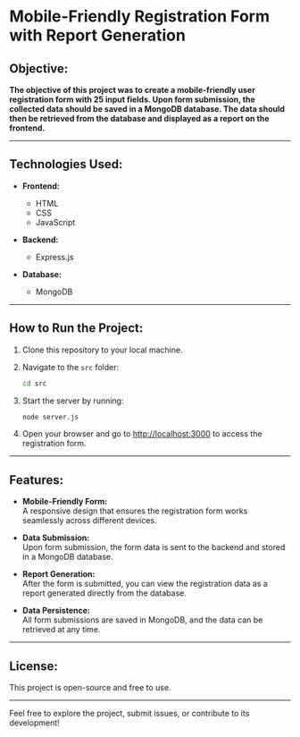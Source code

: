 # **Mobile-Friendly Registration Form with Report Generation**

## **Objective:**

**The objective of this project was to create a mobile-friendly user registration form with 25 input fields. Upon form submission, the collected data should be saved in a MongoDB database. The data should then be retrieved from the database and displayed as a report on the frontend.**

---

## **Technologies Used:**

- **Frontend:**  
  - HTML
  - CSS
  - JavaScript

- **Backend:**  
  - Express.js

- **Database:**  
  - MongoDB

---

## **How to Run the Project:**

1. Clone this repository to your local machine.

2. Navigate to the `src` folder:
    ```bash
    cd src
    ```

3. Start the server by running:
    ```bash
    node server.js
    ```

4. Open your browser and go to [http://localhost:3000](http://localhost:3000) to access the registration form.

---

## **Features:**

- **Mobile-Friendly Form:**  
  A responsive design that ensures the registration form works seamlessly across different devices.

- **Data Submission:**  
  Upon form submission, the form data is sent to the backend and stored in a MongoDB database.

- **Report Generation:**  
  After the form is submitted, you can view the registration data as a report generated directly from the database.

- **Data Persistence:**  
  All form submissions are saved in MongoDB, and the data can be retrieved at any time.

---

## **License:**

This project is open-source and free to use.

---

Feel free to explore the project, submit issues, or contribute to its development!

